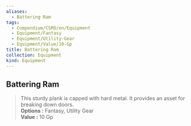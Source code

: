 ```yaml
---
aliases:
  - Battering Ram
tags:
  - Compendium/CSRD/en/Equipment
  - Equipment/Fantasy
  - Equipment/Utility-Gear
  - Equipment/Value/10-Gp
title: Battering Ram
collection: Equipment
kind: Equipment
---
```

## Battering Ram  
  
>This sturdy plank is capped with hard metal. It provides an asset for breaking down doors.  
> **Options :** Fantasy, Utility Gear  
> **Value :** 10 Gp